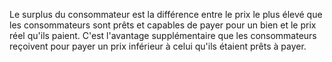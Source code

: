 Le surplus du consommateur est la différence entre le prix le plus élevé que les consommateurs sont prêts et capables de payer pour un bien et le prix réel qu'ils paient. C'est l'avantage supplémentaire que les consommateurs reçoivent pour payer un prix inférieur à celui qu'ils étaient prêts à payer.